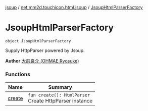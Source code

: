 [jsoup](../../index.md) / [net.mm2d.touchicon.html.jsoup](../index.md) / [JsoupHtmlParserFactory](./index.md)

# JsoupHtmlParserFactory

`object JsoupHtmlParserFactory`

Supply HttpParser powered by Jsoup.

**Author**
[大前良介 (OHMAE Ryosuke)](mailto:ryo@mm2d.net)

### Functions

| Name | Summary |
|---|---|
| [create](create.md) | `fun create(): HtmlParser`<br>Create HttpParser instance |

